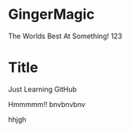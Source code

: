 # GingerMagic
The Worlds Best
At Something! 123

# Title
Just Learning GitHub

Hmmmmm!! bnvbnvbnv



hhjgh

